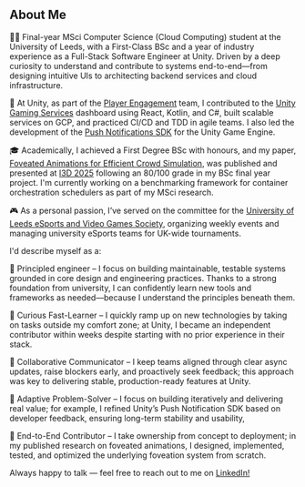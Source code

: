 ## About Me
🧑‍💻 Final-year MSci Computer 
Science (Cloud Computing) student at the University of Leeds, with a 
First-Class BSc and a year of industry experience as a Full-Stack 
Software Engineer at Unity. Driven by a deep curiosity to understand and
 contribute to systems end-to-end—from designing intuitive UIs to 
architecting backend services and cloud infrastructure. 

🏢
 At Unity, as part of the [Player Engagement](https://unity.com/solutions/engage-players#player-engagement) team, I contributed to 
the [Unity Gaming Services](https://unity.com/solutions/gaming-services) dashboard using React, Kotlin, and C#, built scalable services 
on GCP, and practiced CI/CD and TDD in agile teams. I also led the 
development of the [Push Notifications SDK](https://docs.unity.com/ugs/manual/push-notifications/manual/sdk) for the Unity Game Engine.

🎓
 Academically, I achieved a First Degree BSc with honours, and my paper, [Foveated Animations for Efficient Crowd 
Simulation](https://lfirsl.github.io/foveated-animations-project/), was published and presented at [I3D 2025](https://i3dsymposium.org/2025/) following an 80/100 
grade in my BSc final year project. I'm currently working on a 
benchmarking framework for container orchestration schedulers as part of
 my MSci research.

🎮 As a personal passion, I’ve served on the committee 
for the [University of Leeds eSports and Video Games Society](https://engage.luu.org.uk/groups/H37/esports-and-video-games), organizing 
weekly events and managing university eSports teams for UK-wide 
tournaments.

I'd describe myself as a:

🧱 Principled 
engineer – I focus on building maintainable, testable systems grounded 
in core design and engineering practices. Thanks to a strong foundation 
from university, I can confidently learn new tools and frameworks as 
needed—because I understand the principles beneath them.

🧠 
Curious Fast-Learner – I quickly ramp up on new technologies by taking 
on tasks outside my comfort zone; at Unity, I became an independent 
contributor within weeks despite starting with no prior experience in 
their stack.

🤝 Collaborative Communicator – I keep teams aligned
 through clear async updates, raise blockers early, and proactively seek
 feedback; this approach was key to delivering stable, production-ready 
features at Unity.

🔧 Adaptive Problem-Solver – I focus on 
building iteratively and delivering real value; for example, I refined 
Unity’s Push Notification SDK based on developer feedback, ensuring 
long-term stability and usability, 

🔁
 End-to-End Contributor – I take ownership from concept to deployment; 
in my published research on foveated animations, I designed, 
implemented, tested, and optimized the underlying foveation system from 
scratch.

Always happy to talk — feel free to reach out to me on [LinkedIn!](https://www.linkedin.com/in/florin-vladimir-stancu/)
